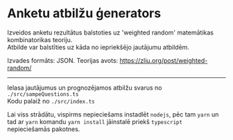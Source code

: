 # Anketu atbilžu ģenerators

Izveidos anketu rezultātus balstoties uz 'weighted random' matemātikas kombinatorikas teoriju. <br/>
Atbilde var balstīties uz kāda no iepriekšējo jautājumu atbildēm. <br/>

Izvades formāts: JSON.
Teorijas avots: https://zliu.org/post/weighted-random/

---

Ielasa jautājumus un prognozējamos atbilžu svarus no `./src/sampeQuestions.ts` <br/>
Kodu palaiž no `./src/index.ts`<br/>

Lai viss strādātu, vispirms nepieciešams instadlēt `nodejs`, pēc tam `yarn` un tad ar `yarn` komandu `yarn install` jāinstalē priekš `typescript` nepieciešamās pakotnes.
